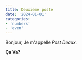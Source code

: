 ```yaml
---
title: Deuxieme poste
date: '2024-01-01'
categories:
- 'numbers'
- 'even'
---
```


Bonjour, Je m'appelle _Post Deaux._

**Ça Va?**